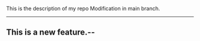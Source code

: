 This is the description of my repo
Modification in main branch.

------------------------
This is a new feature.--
------------------------
